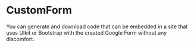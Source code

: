 # CustomForm
You can generate and download code that can be embedded in a site that uses UIkit or Bootstrap with the created Google Form without any discomfort.
